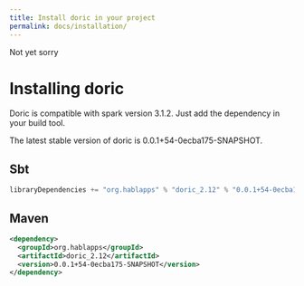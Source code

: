 ```yaml
---
title: Install doric in your project
permalink: docs/installation/
---
```

Not yet sorry
# Installing doric
Doric is compatible with spark version 3.1.2. Just add the dependency in your build tool.

The latest stable version of doric is 0.0.1+54-0ecba175-SNAPSHOT.

## Sbt
```scala
libraryDependencies += "org.hablapps" % "doric_2.12" % "0.0.1+54-0ecba175-SNAPSHOT"
```
## Maven
```xml
<dependency>
  <groupId>org.hablapps</groupId>
  <artifactId>doric_2.12</artifactId>
  <version>0.0.1+54-0ecba175-SNAPSHOT</version>
</dependency>
```
